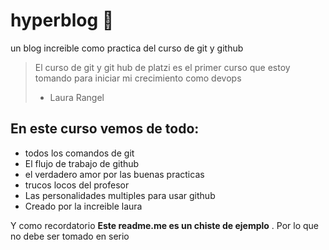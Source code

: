 # hyperblog 💚

un blog increible como practica del curso de git y github
>El curso de git y git hub de platzi es el primer curso que estoy tomando para iniciar mi crecimiento como devops
>* Laura Rangel

## En este curso vemos de todo: 
* todos los comandos de git 
* El flujo de trabajo de github
* el verdadero amor por las buenas practicas
* trucos locos del profesor 
* Las personalidades multiples para usar github
* Creado por la increible laura

Y como recordatorio **Este readme.me es un chiste de ejemplo** . Por lo que no debe ser tomado en serio 